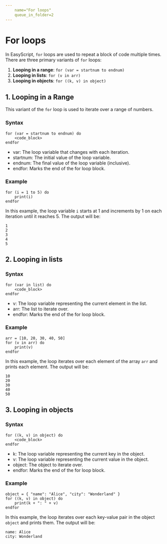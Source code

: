 ```yaml
---
    name="For loops"
    queue_in_folder=2
---
```


# For loops

In EasyScript, `for` loops are used to repeat a block of code multiple times. There are three primary variants of `for` loops:

1. **Looping in a range**: `for (var = startnum to endnum)`
2. **Looping in lists**: `for (v in arr)`
3. **Looping in objects**: `for ((k, v) in object)`

## 1. Looping in a Range

This variant of the `for` loop is used to iterate over a range of numbers.

### Syntax

```easyscript
for (var = startnum to endnum) do
    <code_block>
endfor
```
- var: The loop variable that changes with each iteration.
- startnum: The initial value of the loop variable.
- endnum: The final value of the loop variable (inclusive).
- endfor: Marks the end of the for loop block.

### Example

```easyscript
for (i = 1 to 5) do
    print(i)
endfor
```

In this example, the loop variable `i` starts at 1 and increments by 1 on each iteration until it reaches 5. The output will be:
```
1
2
3
4
5
```

## 2. Looping in lists

### Syntax

```easyscript
for (var in list) do
    <code_block>
endfor
```
- v: The loop variable representing the current element in the list.
- arr: The list to iterate over.
- endfor: Marks the end of the for loop block.

### Example

```easyscript
arr = [10, 20, 30, 40, 50]
for (v in arr) do
    print(v)
endfor
```
In this example, the loop iterates over each element of the array `arr` and prints each element. The output will be:
```easyscript
10
20
30
40
50
```

## 3. Looping in objects

### Syntax
```easyscript
for ((k, v) in object) do
    <code_block>
endfor
```
- k: The loop variable representing the current key in the object.
- v: The loop variable representing the current value in the object.
- object: The object to iterate over.
- endfor: Marks the end of the for loop block.

### Example
```easyscript
object = { "name": "Alice", "city": "Wonderland" }
for ((k, v) in object) do
    print(k + ": " + v)
endfor
```
In this example, the loop iterates over each key-value pair in the object `object` and prints them. The output will be:
```easyscript
name: Alice
city: Wonderland
```